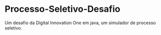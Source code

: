 # Processo-Seletivo-Desafio
Um desafio da Digital Innovation One em java, um simulador de processo seletivo.
